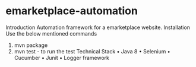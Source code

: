 # emarketplace-automation
Introduction
Automation framework for a emarketplace website.
Installation
Use the below mentioned commands
1.	mvn package
2.	mvn test - to run the test
Technical Stack
•	Java 8
•	Selenium
•	Cucumber
•	Junit
•	Logger framework
